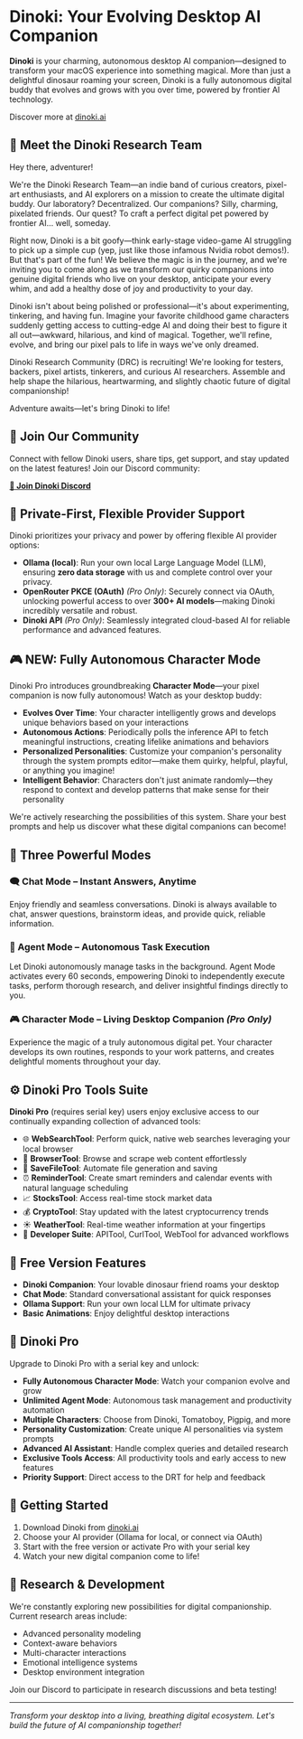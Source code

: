 # Dinoki: Your Evolving Desktop AI Companion

**Dinoki** is your charming, autonomous desktop AI companion—designed to transform your macOS experience into something magical. More than just a delightful dinosaur roaming your screen, Dinoki is a fully autonomous digital buddy that evolves and grows with you over time, powered by frontier AI technology.

Discover more at [dinoki.ai](https://dinoki.ai)

## 🦕 Meet the Dinoki Research Team

Hey there, adventurer!

We're the Dinoki Research Team—an indie band of curious creators, pixel-art enthusiasts, and AI explorers on a mission to create the ultimate digital buddy. Our laboratory? Decentralized. Our companions? Silly, charming, pixelated friends. Our quest? To craft a perfect digital pet powered by frontier AI… well, someday.

Right now, Dinoki is a bit goofy—think early-stage video-game AI struggling to pick up a simple cup (yep, just like those infamous Nvidia robot demos!). But that's part of the fun! We believe the magic is in the journey, and we're inviting you to come along as we transform our quirky companions into genuine digital friends who live on your desktop, anticipate your every whim, and add a healthy dose of joy and productivity to your day.

Dinoki isn't about being polished or professional—it's about experimenting, tinkering, and having fun. Imagine your favorite childhood game characters suddenly getting access to cutting-edge AI and doing their best to figure it all out—awkward, hilarious, and kind of magical. Together, we'll refine, evolve, and bring our pixel pals to life in ways we've only dreamed.

Dinoki Research Community (DRC) is recruiting! We're looking for testers, backers, pixel artists, tinkerers, and curious AI researchers. Assemble and help shape the hilarious, heartwarming, and slightly chaotic future of digital companionship!

Adventure awaits—let's bring Dinoki to life!

## 💬 Join Our Community

Connect with fellow Dinoki users, share tips, get support, and stay updated on the latest features! Join our Discord community:

**[🦕 Join Dinoki Discord](https://discord.gg/dinoki)**

## 🌟 Private-First, Flexible Provider Support

Dinoki prioritizes your privacy and power by offering flexible AI provider options:

- **Ollama (local)**: Run your own local Large Language Model (LLM), ensuring **zero data storage** with us and complete control over your privacy.
- **OpenRouter PKCE (OAuth)** *(Pro Only)*: Securely connect via OAuth, unlocking powerful access to over **300+ AI models**—making Dinoki incredibly versatile and robust.
- **Dinoki API** *(Pro Only)*: Seamlessly integrated cloud-based AI for reliable performance and advanced features.

## 🎮 NEW: Fully Autonomous Character Mode

Dinoki Pro introduces groundbreaking **Character Mode**—your pixel companion is now fully autonomous! Watch as your desktop buddy:

- **Evolves Over Time**: Your character intelligently grows and develops unique behaviors based on your interactions
- **Autonomous Actions**: Periodically polls the inference API to fetch meaningful instructions, creating lifelike animations and behaviors
- **Personalized Personalities**: Customize your companion's personality through the system prompts editor—make them quirky, helpful, playful, or anything you imagine!
- **Intelligent Behavior**: Characters don't just animate randomly—they respond to context and develop patterns that make sense for their personality

We're actively researching the possibilities of this system. Share your best prompts and help us discover what these digital companions can become!

## 🚀 Three Powerful Modes

### 🗨️ Chat Mode – Instant Answers, Anytime

Enjoy friendly and seamless conversations. Dinoki is always available to chat, answer questions, brainstorm ideas, and provide quick, reliable information.

### 🤖 Agent Mode – Autonomous Task Execution

Let Dinoki autonomously manage tasks in the background. Agent Mode activates every 60 seconds, empowering Dinoki to independently execute tasks, perform thorough research, and deliver insightful findings directly to you.

### 🎮 Character Mode – Living Desktop Companion *(Pro Only)*

Experience the magic of a truly autonomous digital pet. Your character develops its own routines, responds to your work patterns, and creates delightful moments throughout your day.

## ⚙️ Dinoki Pro Tools Suite

**Dinoki Pro** (requires serial key) users enjoy exclusive access to our continually expanding collection of advanced tools:

- 🌐 **WebSearchTool**: Perform quick, native web searches leveraging your local browser
- 🧭 **BrowserTool**: Browse and scrape web content effortlessly
- 📁 **SaveFileTool**: Automate file generation and saving
- ⏰ **ReminderTool**: Create smart reminders and calendar events with natural language scheduling
- 📈 **StocksTool**: Access real-time stock market data
- 💰 **CryptoTool**: Stay updated with the latest cryptocurrency trends
- ☀️ **WeatherTool**: Real-time weather information at your fingertips
- 🔧 **Developer Suite**: APITool, CurlTool, WebTool for advanced workflows

## 🎁 Free Version Features

- **Dinoki Companion**: Your lovable dinosaur friend roams your desktop
- **Chat Mode**: Standard conversational assistant for quick responses
- **Ollama Support**: Run your own local LLM for ultimate privacy
- **Basic Animations**: Enjoy delightful desktop interactions

## 🌟 Dinoki Pro

Upgrade to Dinoki Pro with a serial key and unlock:

- **Fully Autonomous Character Mode**: Watch your companion evolve and grow
- **Unlimited Agent Mode**: Autonomous task management and productivity automation
- **Multiple Characters**: Choose from Dinoki, Tomatoboy, Pigpig, and more
- **Personality Customization**: Create unique AI personalities via system prompts
- **Advanced AI Assistant**: Handle complex queries and detailed research
- **Exclusive Tools Access**: All productivity tools and early access to new features
- **Priority Support**: Direct access to the DRT for help and feedback

## 🚀 Getting Started

1. Download Dinoki from [dinoki.ai](https://dinoki.ai)
2. Choose your AI provider (Ollama for local, or connect via OAuth)
3. Start with the free version or activate Pro with your serial key
4. Watch your new digital companion come to life!

## 🔬 Research & Development

We're constantly exploring new possibilities for digital companionship. Current research areas include:

- Advanced personality modeling
- Context-aware behaviors
- Multi-character interactions
- Emotional intelligence systems
- Desktop environment integration

Join our Discord to participate in research discussions and beta testing!

---

*Transform your desktop into a living, breathing digital ecosystem. Let's build the future of AI companionship together!*
